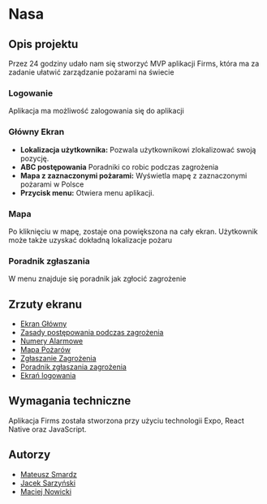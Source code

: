 # Nasa

## Opis projektu

Przez 24 godziny udało nam się stworzyć MVP aplikacji Firms, która ma za zadanie ułatwić zarządzanie pożarami na świecie

### Logowanie

Aplikacja ma możliwość zalogowania się do aplikacji

### Główny Ekran

- **Lokalizacja użytkownika:** Pozwala użytkownikowi zlokalizować swoją pozycję.
- **ABC postępowania** Poradniki co robic podczas zagrożenia
- **Mapa z zaznaczonymi pożarami:** Wyświetla mapę z zaznaczonymi pożarami w Polsce
- **Przycisk menu:** Otwiera menu aplikacji.

### Mapa

Po kliknięciu w mapę, zostaje ona powiększona na cały ekran. Użytkownik może także uzyskać dokładną lokalizacje pożaru

### Poradnik zgłaszania

W menu znajduje się poradnik jak zgłocić zagrożenie 

## Zrzuty ekranu

- [Ekran Główny]([https://i.imgur.com/Jacu7Zc.png](https://i.imgur.com/5aqApwn.png))
- [Zasady postępowania podczas zagrożenia]([(https://i.imgur.com/SmiOHyr.png)](https://i.imgur.com/IFxZIFd.png))
- [Numery Alarmowe]([(https://i.imgur.com/KjivyHi.png)](https://i.imgur.com/gHGJ5Ff.png))
- [Mapa Pożarów]([(https://i.imgur.com/YimQZ7q.png)](https://i.imgur.com/iMxRQ8d.png))
- [Zgłaszanie Zagrożenia]([(https://i.imgur.com/YimQZ7q.png)](https://i.imgur.com/YMZYOtZ.png))
- [Poradnik zgłaszania zagrożenia]([(https://i.imgur.com/YimQZ7q.png)](https://i.imgur.com/a86pwqD.png))
- [Ekrań logowania]([(https://i.imgur.com/YimQZ7q.png)](https://i.imgur.com/7kpXJym.png))

## Wymagania techniczne

Aplikacja Firms została stworzona przy użyciu technologii Expo, React Native oraz JavaScript.

## Autorzy

- [Mateusz Smardz](https://github.com/Nbaklub)
- [Jacek Sarzyński](https://github.com/Jacek2112)
- [Maciej Nowicki](https://github.com/MaciejNowicki2005)
